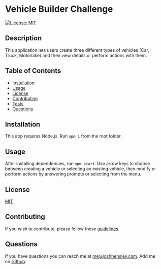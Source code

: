 # Vehicle Builder Challenge

[![License: MIT](https://img.shields.io/badge/License-MIT-yellow.svg)](https://opensource.org/licenses/MIT)

## Description

This application lets users create three different types of vehicles (Car, Truck, Motorbike) and then view details or perform actions with them.

## Table of Contents


* [Installation](#Installation)
* [Usage](#Usage)
* [License](#License)
* [Contributing](#Contributing)
* [Tests](#Tests)
* [Questions](#Questions)
 

## <a name="Installation"></a>Installation

This app requires Node.js. Run `npm i` from the root folder.

## <a name="Usage"></a>Usage

After installing dependencies, run `npm start`.  Use arrow keys to choose between creating a vehicle or selecting an existing vehicle, then modify or perform actions by answering prompts or selecting from the menu.  

## <a name="license"></a>License

  [MIT](https://opensource.org/licenses/MIT)

## <a name="contributing"></a>Contributing

If you wish to contribute, please follow these [guidelines](https://www.contributor-covenant.org/version/2/1/code_of_conduct/).

## <a name="questions"></a>Questions

If you have questions you can reach me at me@joshhensley.com. Add me on [Github](github.com/josh-hensley).
